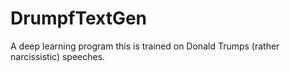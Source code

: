 # DrumpfTextGen
A deep learning program this is trained on Donald Trumps (rather narcissistic) speeches.
